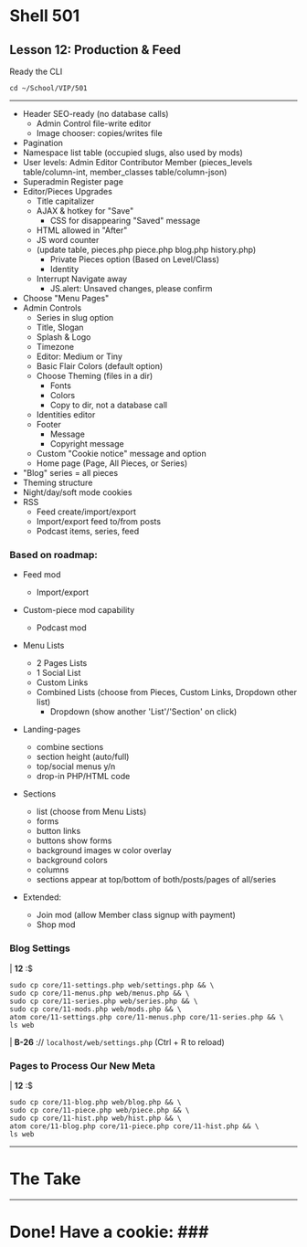 # Shell 501
## Lesson 12: Production & Feed

Ready the CLI

`cd ~/School/VIP/501`

___

- Header SEO-ready (no database calls)
  - Admin Control file-write editor
  - Image chooser: copies/writes file
- Pagination
- Namespace list table (occupied slugs, also used by mods)
- User levels: Admin Editor Contributor Member (pieces_levels table/column-int, member_classes table/column-json)
- Superadmin Register page
- Editor/Pieces Upgrades
  - Title capitalizer
  - AJAX & hotkey for "Save"
    - CSS for disappearing "Saved" message
  - HTML allowed in "After"
  - JS word counter
  - (update table, pieces.php piece.php blog.php history.php)
    - Private Pieces option (Based on Level/Class)
    - Identity
  - Interrupt Navigate away
    - JS.alert: Unsaved changes, please confirm
- Choose "Menu Pages"
- Admin Controls
  - Series in slug option
  - Title, Slogan
  - Splash & Logo
  - Timezone
  - Editor: Medium or Tiny
  - Basic Flair Colors (default option)
  - Choose Theming (files in a dir)
    - Fonts
    - Colors
    - Copy to dir, not a database call
  - Identities editor
  - Footer
    - Message
    - Copyright message
  - Custom "Cookie notice" message and option
  - Home page (Page, All Pieces, or Series)
- "Blog" series = all pieces
- Theming structure
- Night/day/soft mode cookies
- RSS
  - Feed create/import/export
  - Import/export feed to/from posts
  - Podcast items, series, feed

### Based on roadmap:
- Feed mod
  - Import/export
- Custom-piece mod capability
  - Podcast mod
- Menu Lists
  - 2 Pages Lists
  - 1 Social List
  - Custom Links
  - Combined Lists (choose from Pieces, Custom Links, Dropdown other list)
    - Dropdown (show another 'List'/'Section' on click)
- Landing-pages
  - combine sections
  - section height (auto/full)
  - top/social menus y/n
  - drop-in PHP/HTML code
- Sections
  - list (choose from Menu Lists)
  - forms
  - button links
  - buttons show forms
  - background images w color overlay
  - background colors
  - columns
  - sections appear at top/bottom of both/posts/pages of all/series


- Extended:
  - Join mod (allow Member class signup with payment)
  - Shop mod



### Blog Settings

| **12** :$
```
sudo cp core/11-settings.php web/settings.php && \
sudo cp core/11-menus.php web/menus.php && \
sudo cp core/11-series.php web/series.php && \
sudo cp core/11-mods.php web/mods.php && \
atom core/11-settings.php core/11-menus.php core/11-series.php && \
ls web
```


| **B-26** :// `localhost/web/settings.php` (Ctrl + R to reload)


### Pages to Process Our New Meta

| **12** :$
```
sudo cp core/11-blog.php web/blog.php && \
sudo cp core/11-piece.php web/piece.php && \
sudo cp core/11-hist.php web/hist.php && \
atom core/11-blog.php core/11-piece.php core/11-hist.php && \
ls web
```


___

# The Take


___

# Done! Have a cookie: ### #
